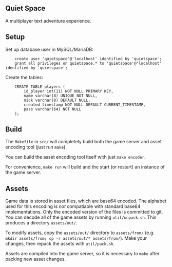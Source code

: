 Quiet Space
-----------

A multiplayer text adventure experience.


Setup
-----

Set up database user in MySQL/MariaDB:

```
	create user 'quietspace'@'localhost' identified by 'quietspace';
	grant all privileges on quietspace.* to 'quietspace'@'localhost' identified by 'quietspace';
```

Create the tables:

```
	CREATE TABLE players (
		id_player int(11) NOT NULL PRIMARY KEY,
		name varchar(8) UNIQUE NOT NULL,
		nick varchar(8) DEFAULT NULL,
		created timestamp NOT NULL DEFAULT CURRENT_TIMESTAMP,
		pass varchar(64) NOT NULL
	);
```


Build
-----

The `Makefile` in `src/` will completely build both the game server and
asset encoding tool (just run `make`).

You can build the asset encoding tool itself with just `make encoder`.

For convenience, `make run` will build and the start (or restart) an
instance of the game server.


Assets
------

Game data is stored in asset files, which are base64 encoded. The
alphabet used for this encoding is *not* compatiable with standard
base64 implementations. Only the encoded version of the files is
committed to git. You can decode all of the game assets by running
`util/unpack.sh`.  This produces a directory `assets/out/`.

To modify assets, copy the `assets/out/` directory to `assets/from/`
(e.g. `mkdir assets/from; cp -r assets/out/* assets/from/`). Make your
changes, then repack the assets with `util/pack.sh`.

Assets are compiled into the game server, so it is necessary to `make`
after packing new asset changes.

